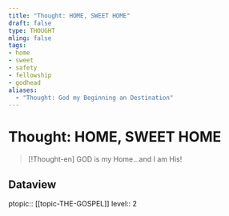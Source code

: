 ```yaml
---
title: "Thought: HOME, SWEET HOME"
draft: false
type: THOUGHT
mling: false
tags:
- home
- sweet
- safety
- fellowship
- godhead
aliases:
  - "Thought: God my Beginning an Destination"
---
```

# Thought: HOME, SWEET HOME
> [!Thought-en]
> GOD is my Home...and I am His!

## Dataview
ptopic:: [[topic-THE-GOSPEL]]
level:: 2
